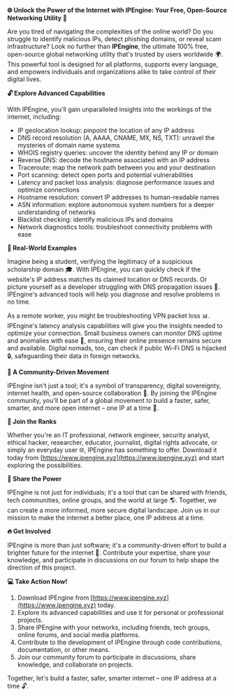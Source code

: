 **🌐 Unlock the Power of the Internet with IPEngine: Your Free, Open-Source Networking Utility 🚀**

Are you tired of navigating the complexities of the online world? Do you struggle to identify malicious IPs, detect phishing domains, or reveal scam infrastructure? Look no further than **IPEngine**, the ultimate 100% free, open-source global networking utility that's trusted by users worldwide 🌍. This powerful tool is designed for all platforms, supports every language, and empowers individuals and organizations alike to take control of their digital lives.

**🔓 Explore Advanced Capabilities**

With IPEngine, you'll gain unparalleled insights into the workings of the internet, including:

* IP geolocation lookup: pinpoint the location of any IP address
* DNS record resolution (A, AAAA, CNAME, MX, NS, TXT): unravel the mysteries of domain name systems
* WHOIS registry queries: uncover the identity behind any IP or domain
* Reverse DNS: decode the hostname associated with an IP address
* Traceroute: map the network path between you and your destination
* Port scanning: detect open ports and potential vulnerabilities
* Latency and packet loss analysis: diagnose performance issues and optimize connections
* Hostname resolution: convert IP addresses to human-readable names
* ASN information: explore autonomous system numbers for a deeper understanding of networks
* Blacklist checking: identify malicious IPs and domains
* Network diagnostics tools: troubleshoot connectivity problems with ease

**🚀 Real-World Examples**

Imagine being a student, verifying the legitimacy of a suspicious scholarship domain 🎓. With IPEngine, you can quickly check if the website's IP address matches its claimed location or DNS records. Or picture yourself as a developer struggling with DNS propagation issues 🤯. IPEngine's advanced tools will help you diagnose and resolve problems in no time.

As a remote worker, you might be troubleshooting VPN packet loss 📊. IPEngine's latency analysis capabilities will give you the insights needed to optimize your connection. Small business owners can monitor DNS uptime and anomalies with ease 💼, ensuring their online presence remains secure and available. Digital nomads, too, can check if public Wi-Fi DNS is hijacked 🔒, safeguarding their data in foreign networks.

**🌟 A Community-Driven Movement**

IPEngine isn't just a tool; it's a symbol of transparency, digital sovereignty, internet health, and open-source collaboration 🤝. By joining the IPEngine community, you'll be part of a global movement to build a faster, safer, smarter, and more open internet – one IP at a time 🔑.

**🎉 Join the Ranks**

Whether you're an IT professional, network engineer, security analyst, ethical hacker, researcher, educator, journalist, digital rights advocate, or simply an everyday user 🌐, IPEngine has something to offer. Download it today from [https://www.ipengine.xyz](https://www.ipengine.xyz) and start exploring the possibilities.

**👥 Share the Power**

IPEngine is not just for individuals; it's a tool that can be shared with friends, tech communities, online groups, and the world at large 🌎. Together, we can create a more informed, more secure digital landscape. Join us in our mission to make the internet a better place, one IP address at a time.

**🔥 Get Involved**

IPEngine is more than just software; it's a community-driven effort to build a brighter future for the internet 🌟. Contribute your expertise, share your knowledge, and participate in discussions on our forum to help shape the direction of this project.

**💻 Take Action Now!**

1. Download IPEngine from [https://www.ipengine.xyz](https://www.ipengine.xyz) today.
2. Explore its advanced capabilities and use it for personal or professional projects.
3. Share IPEngine with your networks, including friends, tech groups, online forums, and social media platforms.
4. Contribute to the development of IPEngine through code contributions, documentation, or other means.
5. Join our community forum to participate in discussions, share knowledge, and collaborate on projects.

Together, let's build a faster, safer, smarter internet – one IP address at a time 🔓.